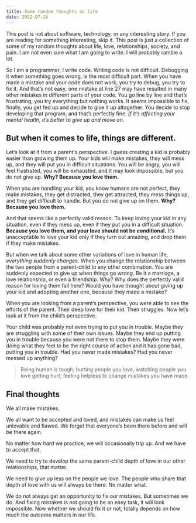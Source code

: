 ```yaml
---
title: Some random thoughts on life
date: 2022-07-18
---
```


This post is not about software, technology, or any interesting story. If you are reading for something interesting, skip it. This post is just a collection of some of my random thoughts about life, love, relationships, society, and pain. I am not even sure what I am going to write. I will probably ramble a lot.

So I am a programmer, I write code. Writing code is not difficult. Debugging it when something goes wrong, is the most difficult part. When you have made a mistake and your code does not work, you try to debug, you try to fix it. And that’s not easy, one mistake at line 27 may have resulted in many other mistakes in different parts of your code. You go line by line and that’s frustrating, you try everything but nothing works. It seems impossible to fix, finally, you get fed up and decide to give it up altogether. You decide to stop developing that program, and that’s perfectly fine. *If it’s affecting your mental health, it’s better to give up and move on.*

## But when it comes to life, things are different. 

Let’s look at it from a parent's perspective. I guess creating a kid is probably easier than growing them up. Your kids will make mistakes, they will mess up, and they will put you in difficult situations. You will be angry, you will feel frustrated, you will be exhausted, and it may look impossible, but you do not give up. **Why? Because you love them.**

When you are handling your kid, you know humans are not perfect, they make mistakes, they get distracted, they get attracted, they mess things up, and they get difficult to handle. But you do not give up on them. **Why? Because you love them.**

And that seems like a perfectly valid reason. To keep loving your kid in any situation, even if they mess up, even if they put you in a difficult situation. **Because you love them, and your love should not be conditional.** It’s unacceptable to love your kid only if they turn out amazing, and drop them if they make mistakes.

But when we talk about some other variations of love in human life, *everything suddenly changes.* When you change the relationship between the two people from a parent-child to any other combination. You are suddenly expected to give up when things go wrong. Be it a marriage, a love relationship, or even a friendship. Why? Why does the perfectly valid reason for loving them fail here? Would you have thought about giving up your kid and adopting another one, because they made a mistake?

When you are looking from a parent’s perspective, you were able to see the efforts of the parent. Their deep love for their kid. Their struggles. Now let’s look at it from the child’s perspective.

Your child was probably not even trying to put you in trouble. Maybe they are struggling with some of their own issues. Maybe they end up putting you in trouble because you were not there to stop them. Maybe they were doing what they feel to be the right course of action and it has gone bad, putting you in trouble. Had you never made mistakes? Had you never messed up anything?

> Being human is tough; hurting people you love, watching people you love getting hurt; feeling helpless to change mistakes you have made.

## Final thoughts

We all make mistakes.

We all want to be accepted and loved, and mistakes can make us feel unlovable and flawed. We forget that everyone’s been there before and will be there again.

No matter how hard we practice, we will occasionally trip up. And we have to accept that.

We need to try to develop the same parent-child depth of love in our other relationships, that matter.

We need to give up less on the people we love. The people who share that depth of love with us will always be there. No matter what. 

We do not always get an opportunity to fix our mistakes. But sometimes we do. And fixing mistakes is not going to be an easy task, it will look impossible. Now whether we should fix it or not, totally depends on how much the outcome matters in our life.
